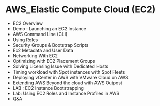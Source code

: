 # AWS_Elastic Compute Cloud (EC2)

- EC2 Overview
- Demo : Launching an EC2 Instance
- AWS Command Line (CLI)
- Using Roles
- Security Groups & Bootstrap Scripts
- Ec2 Metadata and User Data
- Networking With EC2
- Optimizing with EC2 Placement Groups
- Solving Licensing Issue with Dedicated Hosts
- Timing workload with Spot instances with Spot Fleets
- Deploying vCenter in AWS with VMware Cloud on AWS
- Extending AWS Beyond the cloud with AWS Outpost
- LAB : EC2 Instance Bootstrapping
- Lab: Using EC2 Roles and Instance Profiles in AWS
- Q&A
